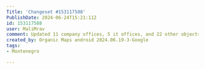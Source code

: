 ```yaml
---
Title: 'Changeset #153117588'
PublishDate: 2024-06-24T15:21:11Z
id: 153117588
user: MaliMrav
comment: Updated 11 company offices, 5 it offices, and 22 other objects
created_by: Organic Maps android 2024.06.19-3-Google
tags:
- Montenegro

---
```

